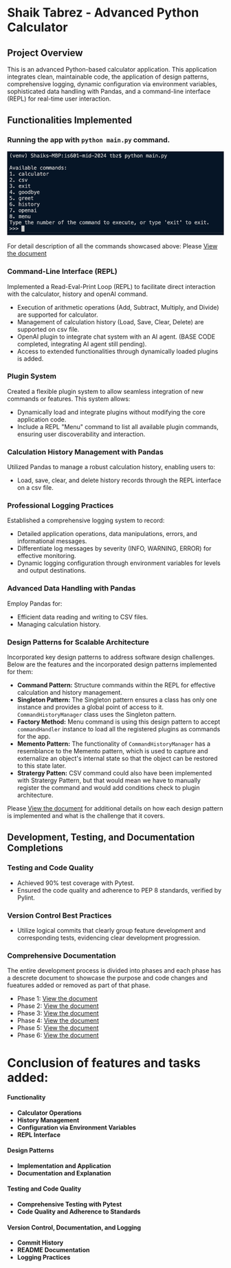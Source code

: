 # Shaik Tabrez - Advanced Python Calculator

## Project Overview
This is an advanced Python-based calculator application. This application integrates clean, maintainable code, the application of design patterns, comprehensive logging, dynamic configuration via environment variables, sophisticated data handling with Pandas, and a command-line interface (REPL) for real-time user interaction.

## Functionalities Implemented
### Running the app with `python main.py` command.

![alt text](images/commands/all.png)

For detail description of all the commands showcased above: Please [View the document](docs/commands.md)

### Command-Line Interface (REPL)
Implemented a Read-Eval-Print Loop (REPL) to facilitate direct interaction with the calculator, history and openAI command.
- Execution of arithmetic operations (Add, Subtract, Multiply, and Divide) are supported for calculator.
- Management of calculation history (Load, Save, Clear, Delete) are supported on csv file.
- OpenAI plugin to integrate chat system with an AI agent. (BASE CODE completed, integrating AI agent still pending).
- Access to extended functionalities through dynamically loaded plugins is added.

### Plugin System
Created a flexible plugin system to allow seamless integration of new commands or features. This system allows:
- Dynamically load and integrate plugins without modifying the core application code.
- Include a REPL  "Menu" command to list all available plugin commands, ensuring user discoverability and interaction. 

### Calculation History Management with Pandas
Utilized Pandas to manage a robust calculation history, enabling users to:
- Load, save, clear, and delete history records through the REPL interface on a csv file.

### Professional Logging Practices
Established a comprehensive logging system to record:
- Detailed application operations, data manipulations, errors, and informational messages.
- Differentiate log messages by severity (INFO, WARNING, ERROR) for effective monitoring.
- Dynamic logging configuration through environment variables for levels and output destinations.

### Advanced Data Handling with Pandas
Employ Pandas for:
- Efficient data reading and writing to CSV files.
- Managing calculation history.

### Design Patterns for Scalable Architecture
Incorporated key design patterns to address software design challenges. Below are the features and the incorporated design patterns implemented for them:
- **Command Pattern:** Structure commands within the REPL for effective calculation and history management.
- **Singleton Pattern:** The Singleton pattern ensures a class has only one instance and provides a global point of access to it. `CommandHistoryManager` class uses the Singleton pattern.
- **Factory Method:** Menu command is using this design pattern to accept `commandHandler` instance to load all the registered plugins as commands for the app.
- **Memento Pattern:** The functionality of `CommandHistoryManager` has a resemblance to the Memento pattern, which is used to capture and externalize an object's internal state so that the object can be restored to this state later.
- **Stratergy Patten:** CSV command could also have been implemented with Stratergy Pattern, but that would mean we have to manually register the command and would add conditions check to plugin architecture.

Please [View the document](docs/design_patterns.md) for additional details on how each design pattern is implemented and what is the challenge that it covers.


## Development, Testing, and Documentation Completions
### Testing and Code Quality
- Achieved 90% test coverage with Pytest.
- Ensured the code quality and adherence to PEP 8 standards, verified by Pylint.

### Version Control Best Practices
- Utilize logical commits that clearly group feature development and corresponding tests, evidencing clear development progression.

### Comprehensive Documentation
The entire development process is divided into phases and each phase has a descrete document to showcase the purpose and code changes and fueatures added or removed as part of that phase.

- Phase 1: [View the document](docs/project_init.md)
- Phase 2: [View the document](docs/project_phase2.md)
- Phase 3: [View the document](docs/project_phase3.md)
- Phase 4: [View the document](docs/project_phase4.md)
- Phase 5: [View the document](docs/project_phase5.md)
- Phase 6: [View the document](docs/project_phase6.md)


# Conclusion of features and tasks added:
#### Functionality
- **Calculator Operations**
- **History Management**
- **Configuration via Environment Variables**
- **REPL Interface**

#### Design Patterns
- **Implementation and Application**
- **Documentation and Explanation**

#### Testing and Code Quality
- **Comprehensive Testing with Pytest**
- **Code Quality and Adherence to Standards**

#### Version Control, Documentation, and Logging
- **Commit History**
- **README Documentation**
- **Logging Practices**
